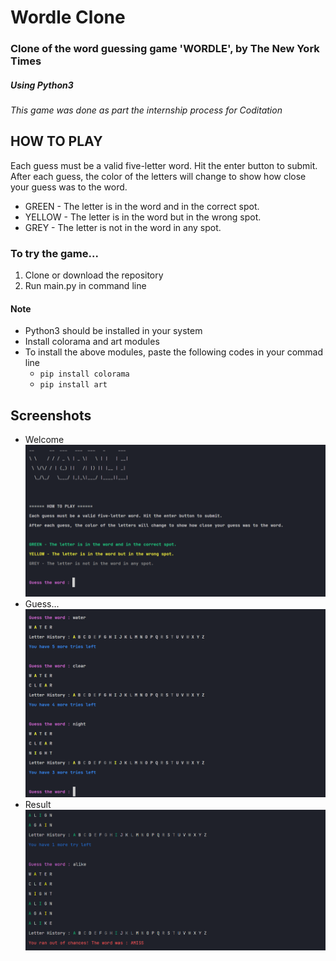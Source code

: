 # Wordle Clone
### Clone of the word guessing game 'WORDLE', by The New York Times
##### Using Python3

*This game was done as part the internship process for Coditation*

## **HOW TO PLAY**
Each guess must be a valid five-letter word. Hit the enter button to submit.<br />
After each guess, the color of the letters will change to show how close your guess was to the word.

- GREEN - The letter is in the word and in the correct spot.
- YELLOW - The letter is in the word but in the wrong spot.
- GREY - The letter is not in the word in any spot.

### To try the game...
1. Clone or download the repository
2. Run main.py in command line

#### Note
- Python3 should be installed in your system
- Install colorama and art modules
- To install the above modules, paste the following codes in your commad line
    - `pip install colorama`
    - `pip install art`

## Screenshots
- Welcome
![image](https://github.com/frank13trl/wordle-clone/blob/main/Screenshots/1.png)
- Guess...
![image](https://github.com/frank13trl/wordle-clone/blob/main/Screenshots/2.png)
- Result
![image](https://github.com/frank13trl/wordle-clone/blob/main/Screenshots/3.png)
